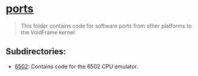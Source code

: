 # [ports](/ports/README.md)

> This folder contains code for software ports from other platforms to the VoidFrame kernel.

## Subdirectories:
- [6502](./6502): Contains code for the 6502 CPU emulator.
